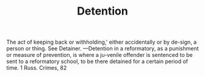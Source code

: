 ---
title: Detention
letter: D
permalink: "/definitions/bld-detention.html"
body: The act of keeping back or withholding,' either accidentally or by de-sign,
  a person or thing. See Detainer. —Detention in a reformatory, as a punishment or
  measure of prevention, is where a ju-venile offender is sentenced to be sent to
  a reformatory school, to be there detained for a certain period of time. 1 Russ.
  Crimes, 82
published_at: '2018-07-07'
source: Black's Law Dictionary 2nd Ed (1910)
layout: post
---